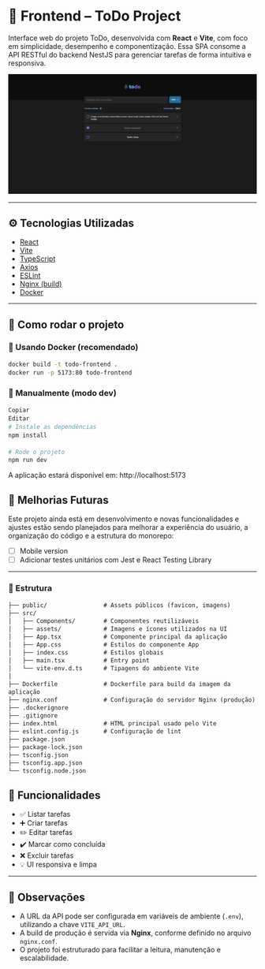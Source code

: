 # 🎨 Frontend – ToDo Project

Interface web do projeto ToDo, desenvolvida com **React** e **Vite**, com foco em simplicidade, desempenho e componentização. Essa SPA consome a API RESTful do backend NestJS para gerenciar tarefas de forma intuitiva e responsiva.

![Frontend Preview](./public/frontendpreview.png)

---

## ⚙️ Tecnologias Utilizadas

- [React](https://reactjs.org/)
- [Vite](https://vitejs.dev/)
- [TypeScript](https://www.typescriptlang.org/)
- [Axios](https://axios-http.com/)
- [ESLint](https://eslint.org/)
- [Nginx (build)](https://www.nginx.com/)
- [Docker](https://www.docker.com/)

---

## 🚀 Como rodar o projeto

### 🐳 Usando Docker (recomendado)

```bash
docker build -t todo-frontend .
docker run -p 5173:80 todo-frontend
```
### 🧪 Manualmente (modo dev)
```bash
Copiar
Editar
# Instale as dependências
npm install

# Rode o projeto
npm run dev
```
A aplicação estará disponível em:
http://localhost:5173

## 🚧 Melhorias Futuras

Este projeto ainda está em desenvolvimento e novas funcionalidades e ajustes estão sendo planejados para melhorar a experiência do usuário, a organização do código e a estrutura do monorepo:

- [ ] Mobile version
- [ ] Adicionar testes unitários com Jest e React Testing Library
---



### 📂 Estrutura
```frontend/
├── public/                # Assets públicos (favicon, imagens)
├── src/
│   ├── Components/        # Componentes reutilizáveis
│   ├── assets/            # Imagens e ícones utilizados na UI
│   ├── App.tsx            # Componente principal da aplicação
│   ├── App.css            # Estilos do componente App
│   ├── index.css          # Estilos globais
│   ├── main.tsx           # Entry point
│   └── vite-env.d.ts      # Tipagens do ambiente Vite
│
├── Dockerfile             # Dockerfile para build da imagem da aplicação
├── nginx.conf             # Configuração do servidor Nginx (produção)
├── .dockerignore
├── .gitignore
├── index.html             # HTML principal usado pelo Vite
├── eslint.config.js       # Configuração de lint
├── package.json
├── package-lock.json
├── tsconfig.json
├── tsconfig.app.json
└── tsconfig.node.json
```

## 🧩 Funcionalidades

- ✅ Listar tarefas
- ➕ Criar tarefas
- ✏️ Editar tarefas
- ✔️ Marcar como concluída
- ❌ Excluir tarefas
- 💡 UI responsiva e limpa

---

## 📄 Observações

- A URL da API pode ser configurada em variáveis de ambiente (`.env`), utilizando a chave `VITE_API_URL`.
- A build de produção é servida via **Nginx**, conforme definido no arquivo `nginx.conf`.
- O projeto foi estruturado para facilitar a leitura, manutenção e escalabilidade.

